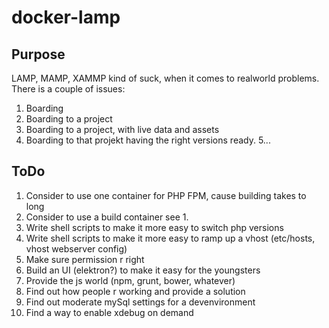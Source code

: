 # docker-lamp

## Purpose
LAMP, MAMP, XAMMP kind of suck, when it comes to realworld problems. There is a couple of issues:
1. Boarding
2. Boarding to a project
3. Boarding to a project, with live data and assets
4. Boarding to that projekt having the right versions ready.
5...

## ToDo
1. Consider to use one container for PHP FPM, cause building takes to long
2. Consider to use a build container see 1.
3. Write shell scripts to make it more easy to switch php versions
4. Write shell scripts to make it more easy to ramp up a vhost (etc/hosts, vhost webserver config)
5. Make sure permission r right
6. Build an UI (elektron?) to make it easy for the youngsters
7. Provide the js world (npm, grunt, bower, whatever)
8. Find out how people r working and provide a solution
9. Find out moderate mySql settings for a devenvironment
10. Find a way to enable xdebug on demand 

